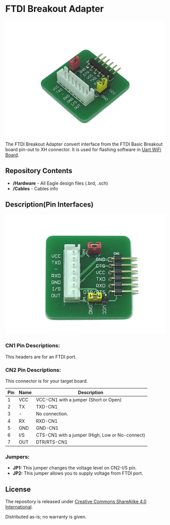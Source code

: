 FTDI Breakout Adapter
=========

![FTDIBreakoutAdapter](mdContents/FTDIBreakoutAdapter_1.png)  
The FTDI Breakout Adapter convert interface from the FTDI Basic Breakout board pin-out to XH connector.
It is used for flashing software in [Uart WiFi Board](https://github.com/NaoNaoMe/Uart-WiFi-Board).



Repository Contents
-------------------
* **/Hardware** - All Eagle design files (.brd, .sch)
* **/Cables** - Cables info



Description(Pin Interfaces)
-------------------
![TopView](mdContents/FTDIBreakoutAdapter_2.png)



### CN1 Pin Descriptions:
This headers are for an FTDI port.



### CN2 Pin Descriptions:
This connector is for your target board.

| Pin | Name | Description                                       |
| --- | ---- | ------------------------------------------------- |
| 1   | VCC  | VCC-CN1 with a jumper (Short or Open)             |
| 2   | TX   | TXD-CN1                                           |
| 3   | -    | No connection.                                    |
| 4   | RX   | RXD-CN1                                           |
| 5   | GND  | GND-CN1                                           |
| 6   | I/S  | CTS-CN1 with a jumper (High, Low or No-connect)   |
| 7   | OUT  | DTR/RTS-CN1                                       |



### Jumpers:
 - **JP1:** This jumper changes the voltage level on CN2-I/S pin.
 - **JP2:** This jumper allows you to supply voltage from FTDI port.



License
-------------------
The repository is released under [Creative Commons ShareAlike 4.0 International](https://creativecommons.org/licenses/by-sa/4.0/).

Distributed as-is; no warranty is given.
